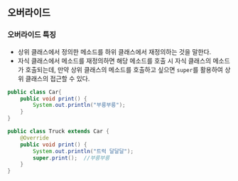## 오버라이드

### 오버라이드 특징

- 상위 클래스에서 정의한 메소드를 하위 클래스에서 재정의하는 것을 말한다.
- 자식 클래스에서 메소드를 재정의하면 해당 메소드를 호출 시 자식 클래스의 메소드가 호출되는데, 만약 상위 클래스의 메소드를 호출하고 싶으면 `super`를 활용하여 상위 클래스의 접근할 수 있다.

```java
public class Car{
    public void print() {
        System.out.println("부릉부릉");
    }
}

public class Truck extends Car {
    @Override
    public void print() {
        System.out.println("트럭 달달달");
        super.print();	//부릉부릉
    }
}
```

